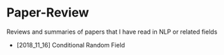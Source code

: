 # Paper-Review
Reviews and summaries of papers that I have read in NLP or related fields
- [2018_11_16] Conditional Random Field
